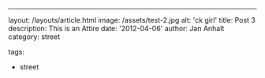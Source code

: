 ---

layout: /layouts/article.html
image: /assets/test-2.jpg
alt: 'ck girl'
title: Post 3
description: This is an Attire
date: '2012-04-06'
author: Jan Anhalt
category: street

tags:

- street
